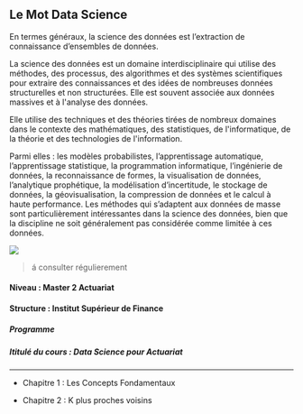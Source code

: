 Le Mot Data Science 
------------------------------------------
En termes généraux, la science des données est l’extraction de connaissance d’ensembles de données.

La science des données est un domaine interdisciplinaire qui utilise des méthodes, des processus, des algorithmes et des systèmes scientifiques pour extraire des connaissances et des idées de nombreuses données structurelles et non structurées. Elle est souvent associée aux données massives et à l'analyse des données.

Elle utilise des techniques et des théories tirées de nombreux domaines dans le contexte des mathématiques, des statistiques, de l'informatique, de la théorie et des technologies de l'information.

Parmi elles : les modèles probabilistes, l’apprentissage automatique, l’apprentissage statistique, la programmation informatique, l’ingénierie de données, la reconnaissance de formes, la visualisation de données, l’analytique prophétique, la modélisation d’incertitude, le stockage de données, la géovisualisation, la compression de données et le calcul à haute performance. Les méthodes qui s’adaptent aux données de masse sont particulièrement intéressantes dans la science des données, bien que la discipline ne soit généralement pas considérée comme limitée à ces données.

![](https://upload.wikimedia.org/wikipedia/commons/thumb/4/44/DataScienceDisciplines.png/260px-DataScienceDisciplines.png)


> á consulter régulierement 
> 





#### Niveau : Master 2  Actuariat 

#### Structure : Institut Supérieur de Finance 









##### Programme 
##### Ititulé du cours : Data Science pour Actuariat 
---------------------------------------------------------------------------------------------------------------------------------------------------------------------------------- 

- Chapitre 1 : Les Concepts Fondamentaux 

- Chapitre 2 : K plus proches voisins 



